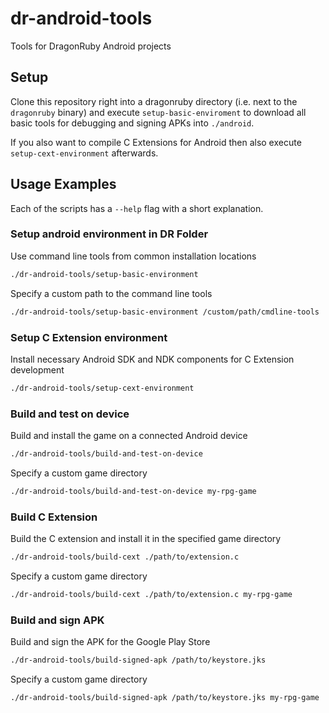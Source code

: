 # dr-android-tools

Tools for DragonRuby Android projects

## Setup
Clone this repository right into a dragonruby directory (i.e. next to the `dragonruby` binary) and execute
`setup-basic-enviroment` to download all basic tools for debugging and signing APKs into `./android`.

If you also want to compile C Extensions for Android then also execute `setup-cext-environment` afterwards.

## Usage Examples

Each of the scripts has a `--help` flag with a short explanation.

### Setup android environment in DR Folder

Use command line tools from common installation locations
```sh
./dr-android-tools/setup-basic-environment
```

Specify a custom path to the command line tools

```sh
./dr-android-tools/setup-basic-environment /custom/path/cmdline-tools
```

### Setup C Extension environment

Install necessary Android SDK and NDK components for C Extension development
```sh
./dr-android-tools/setup-cext-environment
```

### Build and test on device

Build and install the game on a connected Android device
```sh
./dr-android-tools/build-and-test-on-device
```

Specify a custom game directory
```sh
./dr-android-tools/build-and-test-on-device my-rpg-game
```

### Build C Extension

Build the C extension and install it in the specified game directory
```sh
./dr-android-tools/build-cext ./path/to/extension.c
```

Specify a custom game directory
```sh
./dr-android-tools/build-cext ./path/to/extension.c my-rpg-game
```

### Build and sign APK

Build and sign the APK for the Google Play Store
```sh
./dr-android-tools/build-signed-apk /path/to/keystore.jks
```

Specify a custom game directory
```sh
./dr-android-tools/build-signed-apk /path/to/keystore.jks my-rpg-game
```

